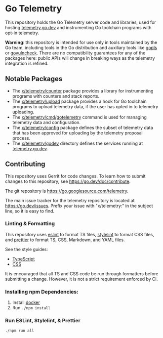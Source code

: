 # Go Telemetry

This repository holds the Go Telemetry server code and libraries, used for
hosting [telemetry.go.dev](https://telemetry.go.dev) and instrumenting Go
toolchain programs with opt-in telemetry.

**Warning**: this repository is intended for use only in tools maintained by
the Go team, including tools in the Go distribution and auxiliary tools like
[gopls](https://pkg.go.dev/golang.org/x/tools/gopls) or
[govulncheck](https://pkg.go.dev/golang.org/x/vuln/cmd/govulncheck). There are
no compatibility guarantees for any of the packages here: public APIs will
change in breaking ways as the telemetry integration is refined.

## Notable Packages

- The [x/telemetry/counter](https://pkg.go.dev/golang.org/x/telemetry/counter)
  package provides a library for instrumenting programs with counters and stack
  reports.
- The [x/telemetry/upload](https://pkg.go.dev/golang.org/x/telemetry/upload)
  package provides a hook for Go toolchain programs to upload telemetry data,
  if the user has opted in to telemetry uploading.
- The [x/telemetry/cmd/gotelemetry](https://pkg.go.dev/pkg/golang.org/x/telemetry/cmd/gotelemetry)
  command is used for managing telemetry data and configuration.
- The [x/telemetry/config](https://pkg.go.dev/pkg/golang.org/x/telemetry/config)
  package defines the subset of telemetry data that has been approved for
  uploading by the telemetry proposal process.
- The [x/telemetry/godev](https://pkg.go.dev/pkg/golang.org/x/telemetry/godev) directory defines
  the services running at [telemetry.go.dev](https://telemetry.go.dev).

## Contributing

This repository uses Gerrit for code changes. To learn how to submit changes to
this repository, see https://go.dev/doc/contribute.

The git repository is https://go.googlesource.com/telemetry.

The main issue tracker for the telemetry repository is located at
https://go.dev/issues. Prefix your issue with "x/telemetry:" in
the subject line, so it is easy to find.

### Linting & Formatting

This repository uses [eslint](https://eslint.org/) to format TS files,
[stylelint](https://stylelint.io/) to format CSS files, and
[prettier](https://prettier.io/) to format TS, CSS, Markdown, and YAML files.

See the style guides:

- [TypeScript](https://google.github.io/styleguide/tsguide.html)
- [CSS](https://go.dev/wiki/CSSStyleGuide)

It is encouraged that all TS and CSS code be run through formatters before
submitting a change. However, it is not a strict requirement enforced by CI.

### Installing npm Dependencies:

1. Install [docker](https://docs.docker.com/get-docker/)
2. Run `./npm install`

### Run ESLint, Stylelint, & Prettier

    ./npm run all
